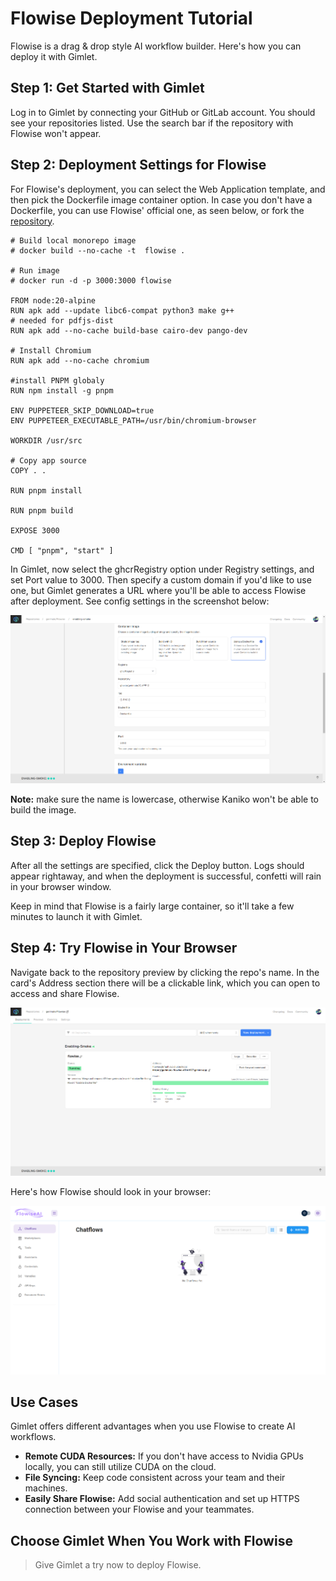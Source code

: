 # Flowise Deployment Tutorial

Flowise is a drag & drop style AI workflow builder. Here's how you can deploy it with Gimlet.

## Step 1: Get Started with Gimlet

Log in to Gimlet by connecting your GitHub or GitLab account. You should see your repositories listed. Use the search bar if the repository with Flowise won't appear.

## Step 2: Deployment Settings for Flowise

For Flowise's deployment, you can select the Web Application template, and then pick the Dockerfile image container option. In case you don't have a Dockerfile, you can use Flowise' official one, as seen below, or fork the [repository](https://github.com/FlowiseAI/Flowise/).

```
# Build local monorepo image
# docker build --no-cache -t  flowise .

# Run image
# docker run -d -p 3000:3000 flowise

FROM node:20-alpine
RUN apk add --update libc6-compat python3 make g++
# needed for pdfjs-dist
RUN apk add --no-cache build-base cairo-dev pango-dev

# Install Chromium
RUN apk add --no-cache chromium

#install PNPM globaly
RUN npm install -g pnpm

ENV PUPPETEER_SKIP_DOWNLOAD=true
ENV PUPPETEER_EXECUTABLE_PATH=/usr/bin/chromium-browser

WORKDIR /usr/src

# Copy app source
COPY . .

RUN pnpm install

RUN pnpm build

EXPOSE 3000

CMD [ "pnpm", "start" ]
```

In Gimlet, now select the ghcrRegistry option under Registry settings, and set Port value to 3000. Then specify a custom domain if you'd like to use one, but Gimlet generates a URL where you'll be able to access Flowise after deployment. See config settings in the screenshot below:

![Flowise deployment settings in Gimlet. ghcrRegistry is selected, and the exposed port value is set at 3000](/src/pages/docs/screenshots/flowise-deployment/flowise-deployment-configuration.png)

**Note:** make sure the name is lowercase, otherwise Kaniko won't be able to build the image.

## Step 3: Deploy Flowise

After all the settings are specified, click the Deploy button. Logs should appear rightaway, and when the deployment is successful, confetti will rain in your browser window.

Keep in mind that Flowise is a fairly large container, so it'll take a few minutes to launch it with Gimlet.

## Step 4: Try Flowise in Your Browser

Navigate back to the repository preview by clicking the repo's name. In the card's Address section there will be a clickable link, which you can open to access and share Flowise.

![Flowise repository card in the repo preview. The card has a clickable link under the Address section.](/src/pages/docs/screenshots/flowise-deployment/flowise-repository-view-card.png)

Here's how Flowise should look in your browser:

![Flowise UI after successful deployment.](/src/pages/docs/screenshots/flowise-deployment/flowise-screenshot.png)

## Use Cases

Gimlet offers different advantages when you use Flowise to create AI workflows.

- **Remote CUDA Resources:** If you don't have access to Nvidia GPUs locally, you can still utilize CUDA on the cloud.
- **File Syncing:** Keep code consistent across your team and their machines.
- **Easily Share Flowise:** Add social authentication and set up HTTPS connection between your Flowise and your teammates.

## Choose Gimlet When You Work with Flowise

> Give Gimlet a try now to deploy Flowise.
